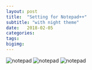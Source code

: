 ```yaml
---
layout: post
title:  "Setting for Notepad++"
subtitle: "with night theme"
date:   2018-02-05
categories: 
tags: 
bigimg: 
---
```

![notepad](https://vlvn.github.io/blog/images/nps1.png)
![notepad](https://vlvn.github.io/blog/images/nps2.png)
![notepad](https://vlvn.github.io/blog/images/nps3.png)